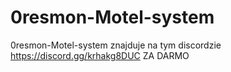 # 0resmon-Motel-system

0resmon-Motel-system znajduje na tym discordzie https://discord.gg/krhakg8DUC ZA DARMO
